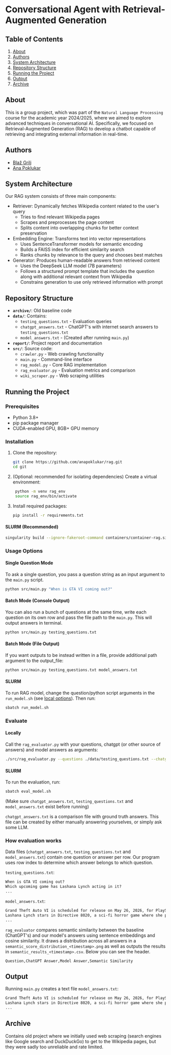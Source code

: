 # Conversational Agent with Retrieval-Augmented Generation

## Table of Contents
1. [About](#about)
2. [Authors](#authors)
3. [System Architecture](#system-architecture)
4. [Repository Structure](#repository-structure)
5. [Running the Project](#running-the-project)
6. [Output](#output)
7. [Archive](#archive)



## About
This is a group project, which was part of the `Natural Language Processing` course for the academic year 2024/2025, where we aimed to explore advanced techniques in conversational AI. Specifically, we focused on Retrieval-Augmented Generation (RAG) to develop a chatbot capable of retrieving and integrating external information in real-time.

## Authors
- [Blaž Grilj](https://github.com/blazgrilj)
- [Ana Poklukar](https://github.com/anapoklukar)


## System Architecture
Our RAG system consists of three main components:
 - Retriever: Dynamically fetches Wikipedia content related to the user's query
    * Tries to find relevant Wikipedia pages
    * Scrapes and preprocesses the page content
    * Splits content into overlapping chunks for better context preservation
 - Embedding Engine: Transforms text into vector representations
    * Uses SentenceTransformer models for semantic encoding
    * Builds a FAISS index for efficient similarity search
    * Ranks chunks by relevance to the query and chooses best matches
 - Generator: Produces human-readable answers from retrieved content
    * Uses the DeepSeek LLM model (7B parameters)
    * Follows a structured prompt template that includes the question along with additional relevant context from Wikipedia
    * Constrains generation to use only retrieved information with prompt



## Repository Structure
- **`archive/`**: Old baseline code  
- **`data/`**: Contains:
  - `testing_questions.txt` - Evaluation queries 
  - `chatgpt_answers.txt` - ChatGPT's with internet search answers to `testing_questions.txt`
  - `model_answers.txt` - (Created after running `main.py`)
- **`report/`**: Project report and documentation
- **`src/`**: Source code:
  - `crawler.py` - Web crawling functionality
  - `main.py` - Command-line interface
  - `rag_model.py` - Core RAG implementation
  - `rag_evaluator.py` - Evaluation metrics and comparison
  - `wiki_scraper.py` - Web scraping utilities



## Running the Project

### Prerequisites
- Python 3.8+
- pip package manager
- CUDA-enabled GPU, 8GB+ GPU memory

### Installation
1. Clone the repository:
   ```bash
   git clone https://github.com/anapoklukar/rag.git
   cd git
   ```

2. (Optional: recommended for isolating dependencies) Create a virtual environment:
   ```bash
    python -m venv rag_env
    source rag_env/bin/activate
   ```

3. Install required packages:
   ```bash
   pip install -r requirements.txt
   ```
#### SLURM (Recommended)
```bash
singularity build --ignore-fakeroot-command containers/container-rag.sif rag/Singularity.def
```
### Usage Options
#### Single Question Mode
To ask a single question, you pass a question string as an input argument to the `main.py` script.
```bash
python src/main.py "When is GTA VI coming out?"
```

#### Batch Mode (Console Output)
You can also run a bunch of questions at the same time, write each question on its own row and pass the file path to the `main.py`. This will output answers in terminal.
```bash
python src/main.py testing_questions.txt
```

#### Batch Mode (File Output)
If you want outputs to be instead written in a file, provide additional path argument to the output_file:
```bash
python src/main.py testing_questions.txt model_answers.txt
```

#### SLURM
To run RAG model, change the question/python script arguments in the `run_model.sh` (see [local options](#usage-options-local)).
Then run: 
```bash
sbatch run_model.sh
```

### Evaluate
#### Locally
Call the `rag_evaluator.py` with your questions, chatgpt (or other source of answers) and model answers as arguments:
```bash
./src/rag_evaluator.py --questions ./data/testing_questions.txt --chatgpt ./data/chatgpt_answers.txt --model ./data/model_answers.txt
```

#### SLURM
To run the evaluation, run:
```bash
sbatch eval_model.sh
```

(Make sure `chatgpt_answers.txt`, `testing_questions.txt` and `model_answers.txt` exist before running)

`chatgpt_answers.txt` is a comparison file with ground truth answers. This file can be created by either manually answering yourselves, or simply ask some LLM.


### How evaluation works
Data files (`chatgpt_answers.txt`, `testing_questions.txt` and `model_answers.txt`) contain one question or answer per row. Our program uses row index to determine which answer belongs to which question.

`testing_questions.txt`:
```txt
When is GTA VI coming out?
Which upcoming game has Lashana Lynch acting in it?
...
```

`model_answers.txt`:
```txt
Grand Theft Auto VI is scheduled for release on May 26, 2026, for PlayStation 5 and Xbox Series X/S.
Lashana Lynch stars in Directive 8020, a sci-fi horror game where she plays astronaut Brianna Young.
...
```

`rag_evaluator` compares semantic similarity between the baseline (ChatGPT's) and our model's answers using sentence embeddings and cosine similarity. It draws a distribution across all answers in a `semantic_score_distribution_<timestamp>.png` as well as outputs the results in `semantic_results_<timestamp>.csv`. Below you can see the header.

```
Question,ChatGPT Answer,Model Answer,Semantic Similarity
```

## Output
Running `main.py` creates a text file `model_answers.txt`:
```txt
Grand Theft Auto VI is scheduled for release on May 26, 2026, for PlayStation 5 and Xbox Series X/S.
Lashana Lynch stars in Directive 8020, a sci-fi horror game where she plays astronaut Brianna Young.
...
```

## Archive
Contains old project where we initially used web scraping (search engines like Google search and DuckDuckGo) to get to the Wikipedia pages, but they were sadly too unreliable and rate limited.
